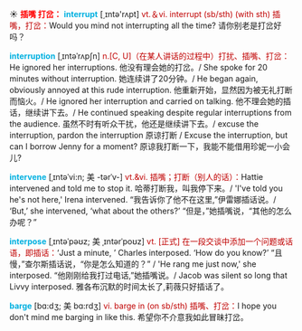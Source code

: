 ☀ <font color="red">**插嘴 打岔：**</font>
<font color="sky blue">**interrupt**</font> [͵ɪntə'rʌpt] 
<font color="#c00000">vt.＆vi. interrupt (sb/sth) (with sth) 插嘴，打岔：</font>Would you mind not interrupting all the time? 请你别老是打岔好吗？ 
                      
<font color="sky blue">**interruption**</font> [ˌɪntəˈrʌpʃn]
<font color="#c00000">n.[C, U]（在某人讲话的过程中）打扰、插嘴、打岔：</font>He ignored her interruptions. 他没有理会她的打岔。/ She spoke for 20 minutes without interruption. 她连续讲了20分钟。/ He began again, obviously annoyed at this rude interruption. 他重新开始，显然因为被无礼打断而恼火。/ He ignored her interruption and carried on talking. 他不理会她的插话，继续讲下去。/ He continued speaking despite regular interruptions from the audience. 虽然不时有听众干扰，他还是继续讲下去。/ excuse the interruption, pardon the interruption 原谅打断 / Excuse the interruption, but can I borrow Jenny for a moment? 原谅我打断一下，我能不能借用珍妮一小会儿?
          
<font color="sky blue">**intervene**</font> [ˌɪntəˈvi:n; 美 -tərˈv-]
<font color="#c00000">vt.&vi. 插嘴；打断（别人的话）：</font>Hattie intervened and told me to stop it. 哈蒂打断我，叫我停下来。/ 'I've told you he's not here,' Irena intervened. “我告诉你了他不在这里,”伊雷娜插话说。/ ‘But,’ she intervened, ‘what about the others?’ “但是，”她插嘴说，“其他的怎么办呢？”

<font color="sky blue">**interpose**</font> [ˌɪntəˈpəʊz; 美 ˌɪntərˈpoʊz]
<font color="#c00000">vt. [正式] 在一段交谈中添加一个问题或话语，即插话：</font>‘Just a minute, ’ Charles interposed. ‘How do you know?’ “且慢，”查尔斯插话说，“你是怎么知道的？” / 'He rang me just now,' she interposed. “他刚刚给我打过电话,”她插嘴说。/ Jacob was silent so long that Livvy interposed. 雅各布沉默的时间太长了,莉薇只好插话了。           

<font color="sky blue">**barge**</font> [bɑ:dʒ; 美 bɑ:rdʒ]
<font color="#c00000">vi. barge in (on sb/sth) 插嘴、打岔：</font>I hope you don't mind me barging in like this. 希望你不介意我如此冒昧打岔。